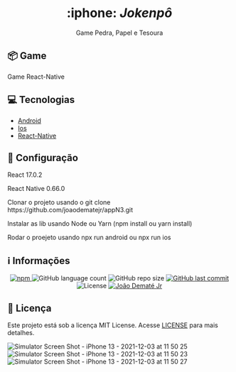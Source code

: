 <div align="center">
    <h1>
        :iphone: <i>Jokenpô</i>
    </h1>
    
  <p>
    Game Pedra, Papel e Tesoura
  </p>
</div>

## :package: Game 

  <p>
    Game React-Native
  </p>

## :computer: Tecnologias

- [Android](https://developer.android.com/)
- [Ios](https://www.apple.com/br/)
- [React-Native](https://reactnative.dev/)


## :iphone: Configuração

  <p>
    React 17.0.2
  </p>
  <p>
    React Native 0.66.0
  </p>
  <p>
    Clonar o projeto usando o git clone https://github.com/joaodematejr/appN3.git
  </p>
  <p>
    Instalar as lib usando Node ou Yarn (npm install ou yarn install)
  </p>
  <p>
    Rodar o proejeto usando npx run android ou npx run ios 
  </p>
 
## :information_source: Informações

<div align="center">
      <a href="#">
        <img alt="npm" src="https://img.shields.io/npm/v/react-native-gateways-br?color=F25D24">
      </a>
        <img alt="GitHub language count" src="https://img.shields.io/github/languages/count/joaodematejr/react-native-gateways-br?color=#F25D24">
        <img alt="GitHub repo size" src="https://img.shields.io/github/repo-size/joaodematejr/react-native-gateways-br?color=%F25D24">
        <a href="https://github.com/joaodematejr/react-native-gateways-br/commits/master">
        <img alt="GitHub last commit" src="https://img.shields.io/github/last-commit/joaodematejr/react-native-gateways-br?color=%F25D24">
      </a>
  <img alt="License" src="https://img.shields.io/badge/license-MIT-brightgreen?color=%F25D24">
     <a href="https://www.linkedin.com/in/joaodemate/">
      <img alt="João Dematé Jr" src="https://img.shields.io/badge/made%20by-João Dematé-%23?color=%F25D24">
    </a>
</div>

## :memo: Licença

Este projeto está sob a licença MIT License. Acesse [LICENSE](LICENSE) para mais detalhes.

![Simulator Screen Shot - iPhone 13 - 2021-12-03 at 11 50 25](https://user-images.githubusercontent.com/17418041/144622500-26b40ce1-a2af-4e5e-b49e-3ddbe07d60c8.png)
![Simulator Screen Shot - iPhone 13 - 2021-12-03 at 11 50 23](https://user-images.githubusercontent.com/17418041/144622505-2d8d1014-f35e-47e9-886b-52d00906ebf2.png)
![Simulator Screen Shot - iPhone 13 - 2021-12-03 at 11 50 27](https://user-images.githubusercontent.com/17418041/144622511-262a70d7-f126-4fc0-8698-3dcc4be8ae73.png)
